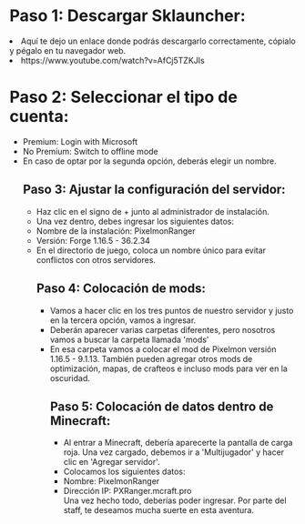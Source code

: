 <body>
    <main>
        <h1>Paso 1: Descargar Sklauncher:</h1>
        <li>Aquí te dejo un enlace donde podrás descargarlo correctamente, cópialo y pégalo en tu navegador web.</li>
        <li>https://www.youtube.com/watch?v=AfCj5TZKJIs</li>
    <main>
        <h1>Paso 2: Seleccionar el tipo de cuenta:</h1>
        <ul>
          <li>Premium: Login with Microsoft</li>
          <li>No Premium: Switch to offline mode</li>
          <li>En caso de optar por la segunda opción, deberás elegir un nombre.</li>
        <h2>Paso 3: Ajustar la configuración del servidor:</h2>
        <ul>
          <li>Haz clic en el signo de + junto al administrador de instalación.</li>
          <li>Una vez dentro, debes ingresar los siguientes datos:</li>
          <li>Nombre de la instalación: PixelmonRanger</li>
          <li>Versión: Forge 1.16.5 - 36.2.34</li>
          <li>En el directorio de juego, coloca un nombre único para evitar conflictos con otros servidores.</li>
        <h2>Paso 4: Colocación de mods:</h2>
        <ul>
          <li>Vamos a hacer clic en los tres puntos de nuestro servidor y justo en la tercera opción, vamos a ingresar.</li>
          <li>Deberán aparecer varias carpetas diferentes, pero nosotros vamos a buscar la carpeta llamada 'mods'</li>
          <li>En esa carpeta vamos a colocar el mod de Pixelmon versión 1.16.5 - 9.1.13. También pueden agregar otros mods de optimización, mapas, de crafteos e 
                incluso mods para ver en la oscuridad.</li>
        <h2>Paso 5: Colocación de datos dentro de Minecraft:</h2>
        <ul>
        <li>Al entrar a Minecraft, debería aparecerte la pantalla de carga roja. Una vez cargado, debemos ir a 'Multijugador' y hacer clic en 'Agregar servidor'.</li>
          <li>Colocamos los siguientes datos:</li>
          <li>Nombre: PixelmonRanger</li>
          <li>Dirección IP: PXRanger.mcraft.pro</li>
        Una vez hecho todo, deberías poder ingresar. Por parte del staff, te deseamos mucha suerte en esta aventura.
<!--  -->

